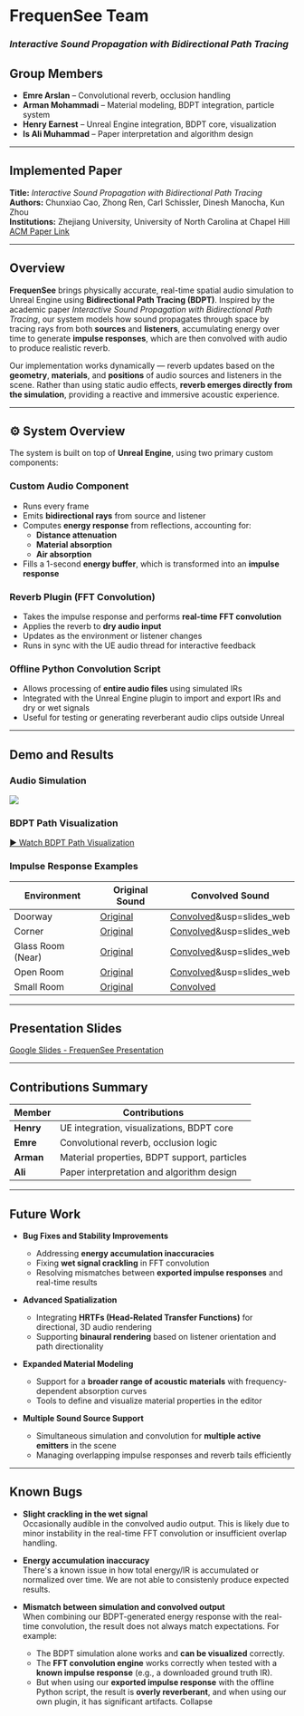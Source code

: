 
# FrequenSee Team
### *Interactive Sound Propagation with Bidirectional Path Tracing*

## Group Members
- **Emre Arslan** – Convolutional reverb, occlusion handling  
- **Arman Mohammadi** – Material modeling, BDPT integration, particle system  
- **Henry Earnest** – Unreal Engine integration, BDPT core, visualization  
- **Is Ali Muhammad** – Paper interpretation and algorithm design

---

## Implemented Paper  
**Title:** *Interactive Sound Propagation with Bidirectional Path Tracing*  
**Authors:** Chunxiao Cao, Zhong Ren, Carl Schissler, Dinesh Manocha, Kun Zhou  
**Institutions:** Zhejiang University, University of North Carolina at Chapel Hill  
[ACM Paper Link](https://dl.acm.org/doi/10.1145/3072959.3073701)

---

##  Overview

**FrequenSee** brings physically accurate, real-time spatial audio simulation to Unreal Engine using **Bidirectional Path Tracing (BDPT)**. Inspired by the academic paper *Interactive Sound Propagation with Bidirectional Path Tracing*, our system models how sound propagates through space by tracing rays from both **sources** and **listeners**, accumulating energy over time to generate **impulse responses**, which are then convolved with audio to produce realistic reverb.

Our implementation works dynamically — reverb updates based on the **geometry**, **materials**, and **positions** of audio sources and listeners in the scene. Rather than using static audio effects, **reverb emerges directly from the simulation**, providing a reactive and immersive acoustic experience.

---

## ⚙️ System Overview

The system is built on top of **Unreal Engine**, using two primary custom components:

### Custom Audio Component
- Runs every frame
- Emits **bidirectional rays** from source and listener
- Computes **energy response** from reflections, accounting for:
  - **Distance attenuation**
  - **Material absorption**
  - **Air absorption**
- Fills a 1-second **energy buffer**, which is transformed into an **impulse response**

### Reverb Plugin (FFT Convolution)
- Takes the impulse response and performs **real-time FFT convolution**
- Applies the reverb to **dry audio input**
- Updates as the environment or listener changes
- Runs in sync with the UE audio thread for interactive feedback

### Offline Python Convolution Script
- Allows processing of **entire audio files** using simulated IRs
- Integrated with the Unreal Engine plugin to import and export IRs and dry or wet signals
- Useful for testing or generating reverberant audio clips outside Unreal

---

##  Demo and Results
### Audio Simulation 
![](audio_sim.gif)
###  BDPT Path Visualization
[▶️ Watch BDPT Path Visualization](https://drive.google.com/file/d/1Qrgv6f0Y09TMZDW3rkjjtH8V7Pt_5BQ-/view?resourcekey)

###  Impulse Response Examples

| Environment        | Original Sound | Convolved Sound |
|--------------------|----------------|------------------|
| Doorway            | [Original](https://drive.google.com/file/d/1XOndiOHBVuY9yK_lla46qoZtrXG0aPUq/view?resourcekey)              | [Convolved](https://drive.google.com/file/d/1hZD_B0aA5joJuC6S6rYDFYOXpanm1xrb/view?resourcekey)&usp=slides_web                |
| Corner             | [Original](https://drive.google.com/file/d/1XOndiOHBVuY9yK_lla46qoZtrXG0aPUq/view?resourcekey)              | [Convolved](https://drive.google.com/file/d/1T59mQEE5fXFiT9d9D4Wz23W0ZxEFHOwn/view?resourcekey)&usp=slides_web                |
| Glass Room (Near)  | [Original](https://drive.google.com/file/d/1XOndiOHBVuY9yK_lla46qoZtrXG0aPUq/view?resourcekey)              | [Convolved](https://drive.google.com/file/d/15T34nr0x890sp03hEvnSHFjNucYuXdPc/view?resourcekey)&usp=slides_web                |
| Open Room          | [Original](https://drive.google.com/file/d/1XOndiOHBVuY9yK_lla46qoZtrXG0aPUq/view?resourcekey)              | [Convolved](https://drive.google.com/file/d/19z8GR203gMbByVdawnfPsJsGzNlRR4gb/view?resourcekey)&usp=slides_web                |
| Small Room         | [Original](https://drive.google.com/file/d/1XOndiOHBVuY9yK_lla46qoZtrXG0aPUq/view?resourcekey)              | [Convolved](https://drive.google.com/file/d/1-mJ5ThKbTr5upl-ekghMefR-14COYp0c/view?resourcekey)                |

---

##  Presentation Slides
 [Google Slides - FrequenSee Presentation](https://docs.google.com/presentation/d/1pvNVEQrmCaf1WTmIF3TLoNcuW1mXzVltQuCydXzlHAo/edit?usp=sharing)  

---

## Contributions Summary

| Member         | Contributions                                  |
|----------------|------------------------------------------------|
| **Henry**      | UE integration, visualizations, BDPT core      |
| **Emre**       | Convolutional reverb, occlusion logic          |
| **Arman**      | Material properties, BDPT support, particles   |
| **Ali**        | Paper interpretation and algorithm design      |

---

## Future Work

- **Bug Fixes and Stability Improvements**  
  - Addressing **energy accumulation inaccuracies**  
  - Fixing **wet signal crackling** in FFT convolution  
  - Resolving mismatches between **exported impulse responses** and real-time results

- **Advanced Spatialization**  
  - Integrating **HRTFs (Head-Related Transfer Functions)** for directional, 3D audio rendering  
  - Supporting **binaural rendering** based on listener orientation and path directionality

- **Expanded Material Modeling**  
  - Support for a **broader range of acoustic materials** with frequency-dependent absorption curves  
  - Tools to define and visualize material properties in the editor

- **Multiple Sound Source Support**  
  - Simultaneous simulation and convolution for **multiple active emitters** in the scene  
  - Managing overlapping impulse responses and reverb tails efficiently

---

## Known Bugs

- **Slight crackling in the wet signal**  
  Occasionally audible in the convolved audio output. This is likely due to minor instability in the real-time FFT convolution or insufficient overlap handling.

- **Energy accumulation inaccuracy**  
  There's a known issue in how total energy/IR is accumulated or normalized over time. We are not able to consistenly produce expected results.

- **Mismatch between simulation and convolved output**  
  When combining our BDPT-generated energy response with the real-time convolution, the result does not always match expectations. For example:
  - The BDPT simulation alone works and **can be visualized** correctly.
  - The **FFT convolution engine** works correctly when tested with a **known impulse response** (e.g., a downloaded ground truth IR).
  - But when using our **exported impulse response** with the offline Python script, the result is **overly reverberant**, and when using our own plugin, it has significant artifacts. 
Collapse
